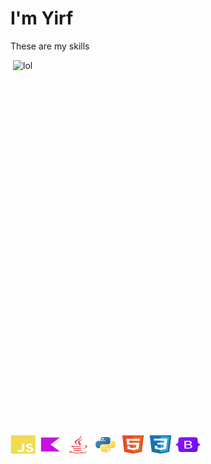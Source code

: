 <h1 align="left">I'm Yirf</h1>
<p>These are my skills</p>
<img align="right" alt="lol" height="600" width="500" src="https://i.imgur.com/dzEeOO3.png">
<img align="center" alt="Js" height="30" width="40" src="https://raw.githubusercontent.com/devicons/devicon/master/icons/javascript/javascript-plain.svg">
<img align="center" alt="Kotlin" height="30" width="40" src="https://raw.githubusercontent.com/devicons/devicon/master/icons/kotlin/kotlin-plain.svg">
<img align="center" alt="Java" height="30" width="40" src="https://github.com/devicons/devicon/blob/master/icons/java/java-plain.svg">
<img align="center" alt="Python" height="30" width="40" src="https://raw.githubusercontent.com/devicons/devicon/master/icons/python/python-original.svg">

<img align="center" alt="HTML" height="30" width="40" src="https://raw.githubusercontent.com/devicons/devicon/master/icons/html5/html5-original.svg">
<img align="center" alt="CSS" height="30" width="40" src="https://raw.githubusercontent.com/devicons/devicon/master/icons/css3/css3-original.svg">
<img align="center" alt="BootStrap" height="30" width="40" src="https://raw.githubusercontent.com/devicons/devicon/master/icons/bootstrap/bootstrap-original.svg">

